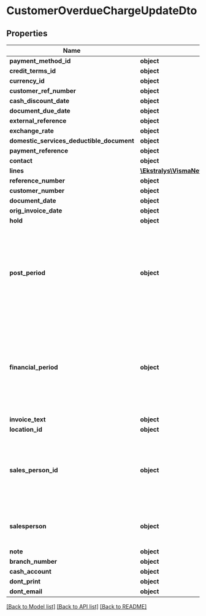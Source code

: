 # CustomerOverdueChargeUpdateDto

## Properties
Name | Type | Description | Notes
------------ | ------------- | ------------- | -------------
**payment_method_id** | **object** |  | [optional] 
**credit_terms_id** | **object** |  | [optional] 
**currency_id** | **object** |  | [optional] 
**customer_ref_number** | **object** |  | [optional] 
**cash_discount_date** | **object** |  | [optional] 
**document_due_date** | **object** |  | [optional] 
**external_reference** | **object** |  | [optional] 
**exchange_rate** | **object** |  | [optional] 
**domestic_services_deductible_document** | **object** |  | [optional] 
**payment_reference** | **object** |  | [optional] 
**contact** | **object** |  | [optional] 
**lines** | [**\Ekstralys\VismaNetApi\Model\CustomerOverdueChargeLineUpdateDto[]**](CustomerOverdueChargeLineUpdateDto.md) |  | [optional] 
**reference_number** | **object** |  | [optional] 
**customer_number** | **object** |  | [optional] 
**document_date** | **object** |  | [optional] 
**orig_invoice_date** | **object** |  | [optional] 
**hold** | **object** |  | [optional] 
**post_period** | **object** | The financial period to which the transactions recorded in the document should be posted. Use the format MMYYYY. | [optional] 
**financial_period** | **object** | The financial period to which the transactions recorded in the document should be posted. Use the format YYYYMM. | [optional] 
**invoice_text** | **object** |  | [optional] 
**location_id** | **object** |  | [optional] 
**sales_person_id** | **object** | The field is deprecated for customer document endpoints, please use Salesperson instead | [optional] 
**salesperson** | **object** | The identifier of the salesperson involved. | [optional] 
**note** | **object** |  | [optional] 
**branch_number** | **object** |  | [optional] 
**cash_account** | **object** |  | [optional] 
**dont_print** | **object** |  | [optional] 
**dont_email** | **object** |  | [optional] 

[[Back to Model list]](../README.md#documentation-for-models) [[Back to API list]](../README.md#documentation-for-api-endpoints) [[Back to README]](../README.md)


